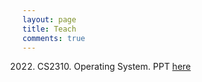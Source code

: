 ```yaml
---
layout: page
title: Teach
comments: true
---
```


2022. CS2310. Operating System. PPT [here](./songzhuoran/songzhuoran.github.io/docs/ppt-files/L1-1.pdf)
